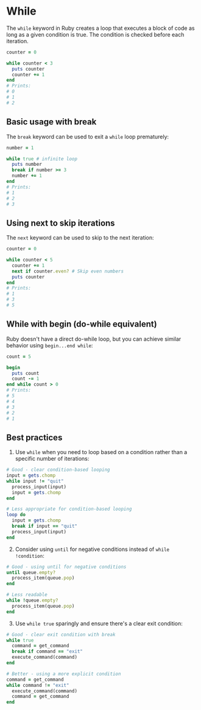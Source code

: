 # While

The `while` keyword in Ruby creates a loop that executes a block of code as long as a given condition is true. The condition is checked before each iteration.

```ruby
counter = 0

while counter < 3
  puts counter
  counter += 1
end
# Prints:
# 0
# 1
# 2
```

## Basic usage with break

The `break` keyword can be used to exit a `while` loop prematurely:

```ruby
number = 1

while true # infinite loop
  puts number
  break if number >= 3
  number += 1
end
# Prints:
# 1
# 2
# 3
```

## Using next to skip iterations

The `next` keyword can be used to skip to the next iteration:

```ruby
counter = 0

while counter < 5
  counter += 1
  next if counter.even? # Skip even numbers
  puts counter
end
# Prints:
# 1
# 3
# 5
```

## While with begin (do-while equivalent)

Ruby doesn't have a direct do-while loop, but you can achieve similar behavior using `begin...end while`:

```ruby
count = 5

begin
  puts count
  count -= 1
end while count > 0
# Prints:
# 5
# 4
# 3
# 2
# 1
```

## Best practices

1. Use `while` when you need to loop based on a condition rather than a specific number of iterations:

```ruby
# Good - clear condition-based looping
input = gets.chomp
while input != "quit"
  process_input(input)
  input = gets.chomp
end

# Less appropriate for condition-based looping
loop do
  input = gets.chomp
  break if input == "quit"
  process_input(input)
end
```

2. Consider using `until` for negative conditions instead of `while !condition`:

```ruby
# Good - using until for negative conditions
until queue.empty?
  process_item(queue.pop)
end

# Less readable
while !queue.empty?
  process_item(queue.pop)
end
```

3. Use `while true` sparingly and ensure there's a clear exit condition:

```ruby
# Good - clear exit condition with break
while true
  command = get_command
  break if command == "exit"
  execute_command(command)
end

# Better - using a more explicit condition
command = get_command
while command != "exit"
  execute_command(command)
  command = get_command
end
``` 